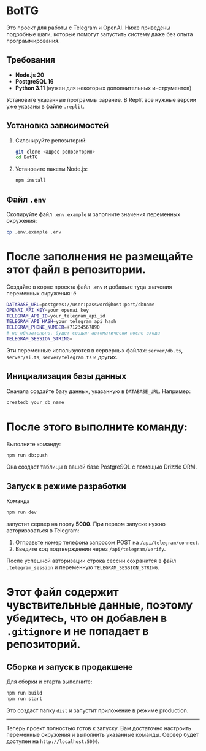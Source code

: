 # BotTG

Это проект для работы с Telegram и OpenAI. Ниже приведены подробные шаги, которые помогут запустить систему даже без опыта программирования.

## Требования

- **Node.js 20**
- **PostgreSQL 16**
- **Python 3.11** (нужен для некоторых дополнительных инструментов)

Установите указанные программы заранее. В Replit все нужные версии уже указаны в файле `.replit`.

## Установка зависимостей

1. Склонируйте репозиторий:
   ```bash
   git clone <адрес репозитория>
   cd BotTG
   ```
2. Установите пакеты Node.js:
   ```bash
   npm install
   ```

## Файл `.env`

Скопируйте файл `.env.example` и заполните значения переменных окружения:

```bash
cp .env.example .env
```

После заполнения **не** размещайте этот файл в репозитории.
=======
Создайте в корне проекта файл `.env` и добавьте туда значения переменных окружения:
ё

```bash
DATABASE_URL=postgres://user:password@host:port/dbname
OPENAI_API_KEY=your_openai_key
TELEGRAM_API_ID=your_telegram_api_id
TELEGRAM_API_HASH=your_telegram_api_hash
TELEGRAM_PHONE_NUMBER=+71234567890
# не обязательно, будет создан автоматически после входа
TELEGRAM_SESSION_STRING=
```

Эти переменные используются в серверных файлах: `server/db.ts`, `server/ai.ts`, `server/telegram.ts` и других.

## Инициализация базы данных


Сначала создайте базу данных, указанную в `DATABASE_URL`. Например:
```bash
createdb your_db_name
```
После этого выполните команду:
=======
Выполните команду:

```bash
npm run db:push
```
Она создаст таблицы в вашей базе PostgreSQL с помощью Drizzle ORM.

## Запуск в режиме разработки

Команда
```bash
npm run dev
```
запустит сервер на порту **5000**. При первом запуске нужно авторизоваться в Telegram:
1. Отправьте номер телефона запросом POST на `/api/telegram/connect`.
2. Введите код подтверждения через `/api/telegram/verify`.

После успешной авторизации строка сессии сохранится в файл `.telegram_session` и переменную `TELEGRAM_SESSION_STRING`.

Этот файл содержит чувствительные данные, поэтому убедитесь, что он добавлен в `.gitignore` и не попадает в репозиторий.
=======


## Сборка и запуск в продакшене

Для сборки и старта выполните:
```bash
npm run build
npm run start
```

Это создаст папку `dist` и запустит приложение в режиме production.

---
Теперь проект полностью готов к запуску. Вам достаточно настроить переменные окружения и выполнить указанные команды. Сервер будет доступен на `http://localhost:5000`.
